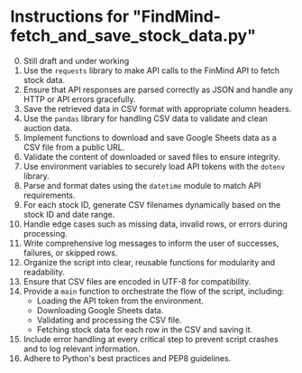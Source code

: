 # Instructions for "FindMind-fetch_and_save_stock_data.py"

0. Still draft and under working
1. Use the `requests` library to make API calls to the FinMind API to fetch stock data.
2. Ensure that API responses are parsed correctly as JSON and handle any HTTP or API errors gracefully.
3. Save the retrieved data in CSV format with appropriate column headers.
4. Use the `pandas` library for handling CSV data to validate and clean auction data.
5. Implement functions to download and save Google Sheets data as a CSV file from a public URL.
6. Validate the content of downloaded or saved files to ensure integrity.
7. Use environment variables to securely load API tokens with the `dotenv` library.
8. Parse and format dates using the `datetime` module to match API requirements.
9. For each stock ID, generate CSV filenames dynamically based on the stock ID and date range.
10. Handle edge cases such as missing data, invalid rows, or errors during processing.
11. Write comprehensive log messages to inform the user of successes, failures, or skipped rows.
12. Organize the script into clear, reusable functions for modularity and readability.
13. Ensure that CSV files are encoded in UTF-8 for compatibility.
14. Provide a `main` function to orchestrate the flow of the script, including:
    - Loading the API token from the environment.
    - Downloading Google Sheets data.
    - Validating and processing the CSV file.
    - Fetching stock data for each row in the CSV and saving it.
15. Include error handling at every critical step to prevent script crashes and to log relevant information.
16. Adhere to Python's best practices and PEP8 guidelines.
